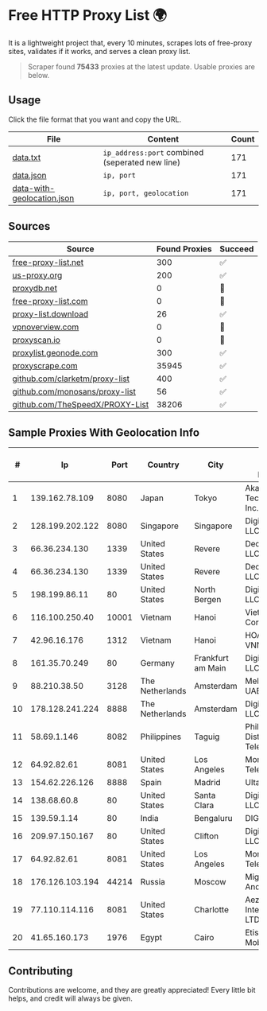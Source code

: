 
# Free HTTP Proxy List 🌍

It is a lightweight project that, every 10 minutes, scrapes lots of free-proxy sites, validates if it works, and serves a clean proxy list.


> Scraper found **75433** proxies at the latest update. Usable proxies are below.

## Usage

Click the file format that you want and copy the URL.


|File|Content|Count|
|----|-------|-----|
|[data.txt](https://raw.githubusercontent.com/themiralay/Proxy-List-World/master/data.txt)|`ip_address:port` combined (seperated new line)|171|
|[data.json](https://raw.githubusercontent.com/themiralay/Proxy-List-World/master/data.json)|`ip, port`|171|
|[data-with-geolocation.json](https://raw.githubusercontent.com/themiralay/Proxy-List-World/master/data-with-geolocation.json)|`ip, port, geolocation`|171|

## Sources

|Source|Found Proxies|Succeed|
|------|-------------|-------|
|[free-proxy-list.net](https://free-proxy-list.net)|300|✅|
|[us-proxy.org](https://www.us-proxy.org)|200|✅|
|[proxydb.net](http://proxydb.net)|0|🚫|
|[free-proxy-list.com](https://free-proxy-list.com/?page=&port=&type%5B%5D=http&type%5B%5D=https&up_time=0&search=Search)|0|🚫|
|[proxy-list.download](https://www.proxy-list.download/HTTP)|26|✅|
|[vpnoverview.com](https://vpnoverview.com/privacy/anonymous-browsing/free-proxy-servers)|0|🚫|
|[proxyscan.io](https://www.proxyscan.io)|0|🚫|
|[proxylist.geonode.com](https://proxylist.geonode.com/api/proxy-list?limit=300&page=1&sort_by=lastChecked&sort_type=desc&protocols=http,https)|300|✅|
|[proxyscrape.com](https://api.proxyscrape.com/v2/?request=displayproxies&protocol=http&timeout=10000&country=all&ssl=all&anonymity=all)|35945|✅|
|[github.com/clarketm/proxy-list](https://raw.githubusercontent.com/clarketm/proxy-list/master/proxy-list-raw.txt)|400|✅|
|[github.com/monosans/proxy-list](https://raw.githubusercontent.com/monosans/proxy-list/main/proxies/http.txt)|56|✅|
|[github.com/TheSpeedX/PROXY-List](https://raw.githubusercontent.com/TheSpeedX/PROXY-List/master/http.txt)|38206|✅|


## Sample Proxies With Geolocation Info

|#|Ip|Port|Country|City|Internet Service Provider|
|-|--|----|-------|----|-------------------------|
|1|139.162.78.109|8080|Japan|Tokyo|Akamai Technologies, Inc.|
|2|128.199.202.122|8080|Singapore|Singapore|DigitalOcean, LLC|
|3|66.36.234.130|1339|United States|Revere|DediOutlet, LLC|
|4|66.36.234.130|1339|United States|Revere|DediOutlet, LLC|
|5|198.199.86.11|80|United States|North Bergen|DigitalOcean, LLC|
|6|116.100.250.40|10001|Vietnam|Hanoi|Viettel Corporation|
|7|42.96.16.176|1312|Vietnam|Hanoi|HOALAC-VNNIC|
|8|161.35.70.249|80|Germany|Frankfurt am Main|DigitalOcean, LLC|
|9|88.210.38.50|3128|The Netherlands|Amsterdam|Melbikomas UAB|
|10|178.128.241.224|8888|The Netherlands|Amsterdam|DigitalOcean, LLC|
|11|58.69.1.146|8082|Philippines|Taguig|Philippine Long Distance Telephone Co.|
|12|64.92.82.61|8081|United States|Los Angeles|Momentum Telecom, Inc.|
|13|154.62.226.126|8888|Spain|Madrid|Ultahost, Inc.|
|14|138.68.60.8|80|United States|Santa Clara|DigitalOcean, LLC|
|15|139.59.1.14|80|India|Bengaluru|DIGITALOCEAN|
|16|209.97.150.167|80|United States|Clifton|DigitalOcean, LLC|
|17|64.92.82.61|8081|United States|Los Angeles|Momentum Telecom, Inc.|
|18|176.126.103.194|44214|Russia|Moscow|Miglovets Egor Andreevich|
|19|77.110.114.116|8081|United States|Charlotte|Aeza International LTD|
|20|41.65.160.173|1976|Egypt|Cairo|Etisalat Misr Mobile BB|



## Contributing

Contributions are welcome, and they are greatly appreciated! Every
little bit helps, and credit will always be given.

